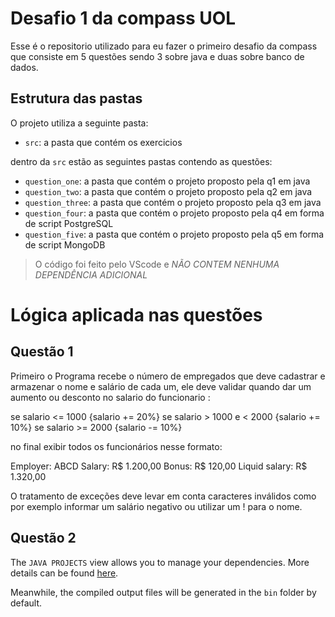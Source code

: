 # Desafio 1 da compass UOL

Esse é o repositorio utilizado para eu fazer o primeiro desafio da compass que consiste em 5 questões sendo 3 sobre java e duas sobre banco de dados.

## Estrutura das pastas

O projeto utiliza a seguinte pasta:

- `src`: a pasta que contém os exercicios

dentro da `src` estão as seguintes pastas contendo as questões:

- `question_one`: a pasta que contém o projeto proposto pela q1 em java
- `question_two`: a pasta que contém o projeto proposto pela q2 em java
- `question_three`: a pasta que contém o projeto proposto pela q3 em java
- `question_four`: a pasta que contém o projeto proposto pela q4 em forma de script PostgreSQL
- `question_five`: a pasta que contém o projeto proposto pela q5 em forma de script MongoDB

> O código foi feito pelo VScode e *NÃO CONTEM NENHUMA DEPENDÊNCIA ADICIONAL*

# Lógica aplicada nas questões

## Questão 1

Primeiro o Programa recebe o número de empregados que deve cadastrar e armazenar o nome e salário de cada um, ele deve validar quando dar um aumento ou desconto no salario do funcionario	: 

se salario <= 1000 {salario += 20%}
se salario > 1000 e < 2000 {salario += 10%}
se salario >= 2000 {salario -= 10%}

no final exibir todos os funcionários nesse formato:

Employer: ABCD
Salary: R$ 1.200,00
Bonus: R$ 120,00
Liquid salary: R$ 1.320,00

O tratamento de exceções deve levar em conta caracteres inválidos como por exemplo informar um salário negativo ou utilizar um ! para o nome.

## Questão 2

The `JAVA PROJECTS` view allows you to manage your dependencies. More details can be found [here](https://github.com/microsoft/vscode-java-dependency#manage-dependencies).

Meanwhile, the compiled output files will be generated in the `bin` folder by default.